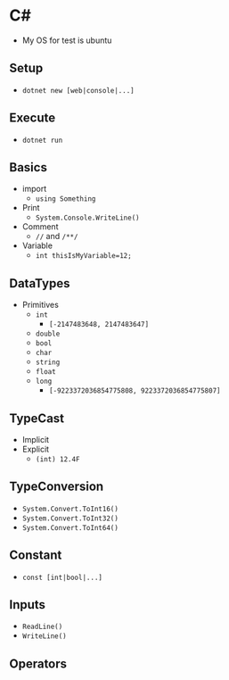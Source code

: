 # C#
- My OS for test is ubuntu

## Setup
- `dotnet new [web|console|...]`

## Execute
- `dotnet run`

## Basics
- import
    - `using Something`
- Print
    - `System.Console.WriteLine()`
- Comment
    - `//` and `/**/` 
- Variable
    - `int thisIsMyVariable=12;`

## DataTypes
- Primitives
    - `int`
        - `[-2147483648, 2147483647]`
    - `double`
    - `bool`
    - `char`
    - `string`
    - `float`
    - `long`
        - `[-9223372036854775808, 9223372036854775807]`

## TypeCast
- Implicit
- Explicit
    - `(int) 12.4F`

## TypeConversion
- `System.Convert.ToInt16()`
- `System.Convert.ToInt32()`
- `System.Convert.ToInt64()`

## Constant
- `const [int|bool|...]`

## Inputs
- `ReadLine()`
- `WriteLine()`

## Operators